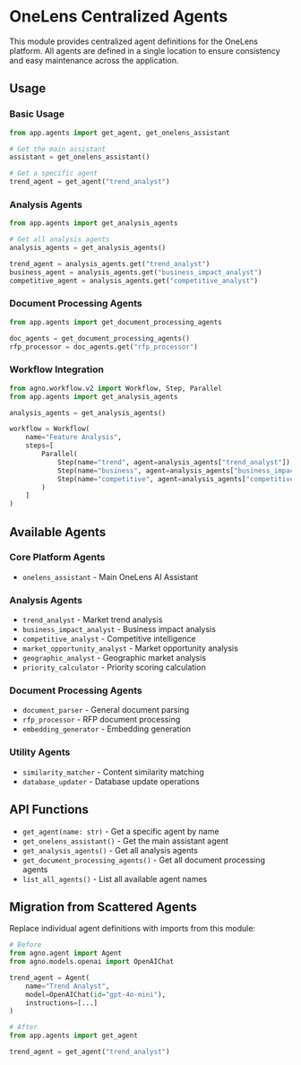 # OneLens Centralized Agents

This module provides centralized agent definitions for the OneLens platform. All agents are defined in a single location to ensure consistency and easy maintenance across the application.

## Usage

### Basic Usage

```python
from app.agents import get_agent, get_onelens_assistant

# Get the main assistant
assistant = get_onelens_assistant()

# Get a specific agent
trend_agent = get_agent("trend_analyst")
```

### Analysis Agents

```python
from app.agents import get_analysis_agents

# Get all analysis agents
analysis_agents = get_analysis_agents()

trend_agent = analysis_agents.get("trend_analyst")
business_agent = analysis_agents.get("business_impact_analyst")
competitive_agent = analysis_agents.get("competitive_analyst")
```

### Document Processing Agents

```python
from app.agents import get_document_processing_agents

doc_agents = get_document_processing_agents()
rfp_processor = doc_agents.get("rfp_processor")
```

### Workflow Integration

```python
from agno.workflow.v2 import Workflow, Step, Parallel
from app.agents import get_analysis_agents

analysis_agents = get_analysis_agents()

workflow = Workflow(
    name="Feature Analysis",
    steps=[
        Parallel(
            Step(name="trend", agent=analysis_agents["trend_analyst"]),
            Step(name="business", agent=analysis_agents["business_impact_analyst"]),
            Step(name="competitive", agent=analysis_agents["competitive_analyst"])
        )
    ]
)
```

## Available Agents

### Core Platform Agents
- `onelens_assistant` - Main OneLens AI Assistant

### Analysis Agents
- `trend_analyst` - Market trend analysis
- `business_impact_analyst` - Business impact analysis
- `competitive_analyst` - Competitive intelligence
- `market_opportunity_analyst` - Market opportunity analysis
- `geographic_analyst` - Geographic market analysis
- `priority_calculator` - Priority scoring calculation

### Document Processing Agents
- `document_parser` - General document parsing
- `rfp_processor` - RFP document processing
- `embedding_generator` - Embedding generation

### Utility Agents
- `similarity_matcher` - Content similarity matching
- `database_updater` - Database update operations

## API Functions

- `get_agent(name: str)` - Get a specific agent by name
- `get_onelens_assistant()` - Get the main assistant agent
- `get_analysis_agents()` - Get all analysis agents
- `get_document_processing_agents()` - Get all document processing agents
- `list_all_agents()` - List all available agent names

## Migration from Scattered Agents

Replace individual agent definitions with imports from this module:

```python
# Before
from agno.agent import Agent
from agno.models.openai import OpenAIChat

trend_agent = Agent(
    name="Trend Analyst",
    model=OpenAIChat(id="gpt-4o-mini"),
    instructions=[...]
)

# After
from app.agents import get_agent

trend_agent = get_agent("trend_analyst")
```
